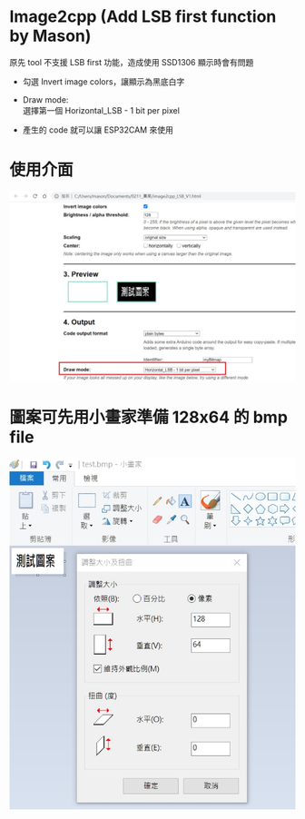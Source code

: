 # Image2cpp (Add LSB first function by Mason)

原先 tool 不支援 LSB first 功能，造成使用 SSD1306 顯示時會有問題

- 勾選 Invert image colors，讓顯示為黑底白字
- Draw mode:	
選擇第一個  Horizontal_LSB - 1 bit per pixel

- 產生的 code 就可以讓 ESP32CAM 來使用


# 使用介面
![image](image2cpp_control.jpg)

# 圖案可先用小畫家準備 128x64 的 bmp file 
![image](test_image.jpg)

